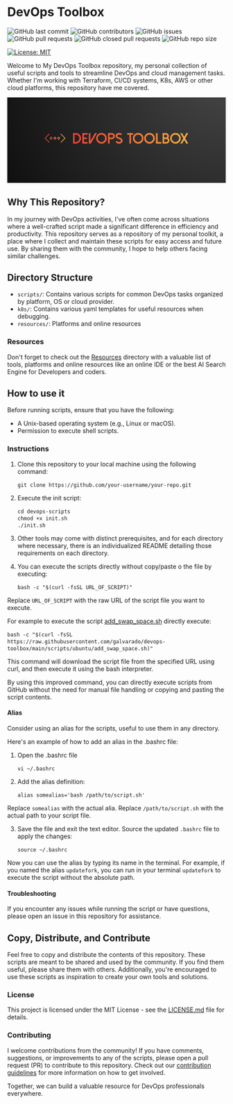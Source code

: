 # DevOps Toolbox

![GitHub last commit](https://img.shields.io/github/last-commit/galvarado/devops-toolbox) ![GitHub contributors](https://img.shields.io/github/contributors/galvarado/devops-toolbox?style=plastic) ![GitHub issues](https://img.shields.io/github/issues/galvarado/devops-toolbox) ![GitHub pull requests](https://img.shields.io/github/issues-pr-raw/galvarado/devops-toolbox) ![GitHub closed pull requests](https://img.shields.io/github/issues-pr-closed-raw/galvarado/devops-toolbox) ![GitHub repo size](https://img.shields.io/github/repo-size/galvarado/devops-toolbox)

[![License: MIT](https://img.shields.io/badge/License-MIT-yellow.svg)](https://opensource.org/licenses/MIT)

Welcome to My DevOps Toolbox repository, my personal collection of useful scripts and tools to streamline DevOps and cloud management tasks.
Whether I'm working with Terraform, CI/CD systems, K8s, AWS or other cloud platforms, this repository have me covered.

![Alt text](assets/devopstoolbox.png 'DevOps Toolbox')

## Why This Repository?

In my journey with DevOps activities, I've often come across situations where a well-crafted script made a significant difference in efficiency and productivity. This repository serves as a repository of my personal toolkit, a place where I collect and maintain these scripts for easy access and future use. By sharing them with the community, I hope to help others facing similar challenges.

## Directory Structure

- `scripts/`: Contains various scripts for common DevOps tasks organized by platform, OS or cloud provider.
- `k8s/`: Contains various yaml templates for useful resources when debugging.
- `resources/`: Platforms and online resources

### Resources

Don't forget to check out the [Resources](resources/README.md) directory with a valuable list of tools, platforms and online resources like an online IDE or the best AI Search Engine for Developers and coders.

## How to use it

Before running scripts, ensure that you have the following:

- A Unix-based operating system (e.g., Linux or macOS).
- Permission to execute shell scripts.

### Instructions

1. Clone this repository to your local machine using the following command:

   ```
   git clone https://github.com/your-username/your-repo.git
   ```

2. Execute the init script:
   ```
   cd devops-scripts
   chmod +x init.sh
   ./init.sh
   ```
3. Other tools may come with distinct prerequisites, and for each directory where necessary, there is an individualized README detailing those requirements on each directory.

4. You can execute the scripts directly without copy/paste o the file by executing:
   ```
   bash -c "$(curl -fsSL URL_OF_SCRIPT)"
   ```

Replace `URL_OF_SCRIPT` with the raw URL of the script file you want to execute.

For example to execute the script [add_swap_space.sh](scripts/ubuntu/add_swap_space.sh) directly execute:

```
bash -c "$(curl -fsSL https://raw.githubusercontent.com/galvarado/devops-toolbox/main/scripts/ubuntu/add_swap_space.sh)"
```

This command will download the script file from the specified URL using curl, and then execute it using the bash interpreter.

By using this improved command, you can directly execute scripts from GitHub without the need for manual file handling or copying and pasting the script contents.

#### Alias

Consider using an alias for the scripts, useful to use them in any directory.

Here's an example of how to add an alias in the .bashrc file:

1. Open the .bashrc file

   ```
   vi ~/.bashrc
   ```

2. Add the alias definition:

   ```
   alias somealias='bash /path/to/script.sh'
   ```

Replace `somealias` with the actual alia. Replace `/path/to/script.sh` with the actual path to your script file.

3. Save the file and exit the text editor. Source the updated `.bashrc` file to apply the changes:
   ```
   source ~/.bashrc
   ```

Now you can use the alias by typing its name in the terminal. For example, if you named the alias `updatefork`, you can run in your terminal `updatefork` to execute the script without the absolute path.

#### Troubleshooting

If you encounter any issues while running the script or have questions, please open an issue in this repository for assistance.

## Copy, Distribute, and Contribute

Feel free to copy and distribute the contents of this repository. These scripts are meant to be shared and used by the community. If you find them useful, please share them with others. Additionally, you're encouraged to use these scripts as inspiration to create your own tools and solutions.

### License

This project is licensed under the MIT License - see the [LICENSE.md](LICENSE.md) file for details.

### Contributing

I welcome contributions from the community! If you have comments, suggestions, or improvements to any of the scripts, please open a pull request (PR) to contribute to this repository. Check out our [contribution guidelines](Contributing,md) for more information on how to get involved.

Together, we can build a valuable resource for DevOps professionals everywhere.
